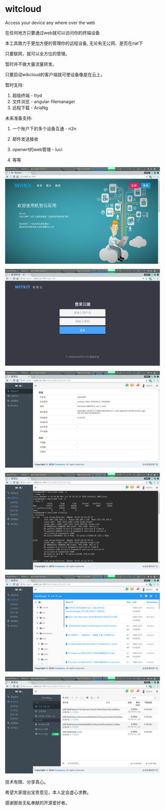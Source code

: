 # witcloud
Access your device any where over the web 



在任何地方只要通过web就可以访问你的终端设备

本工具致力于更加方便的管理你的远程设备, 无论有无公网、是否在nat下

只要联网，就可以全方位的管理。

暂时并不做大量流量转发。

只要启动wikcloud的客户端就可使设备像是在云上。



暂时支持:

1. 超级终端 - ttyd
2. 文件浏览 - angular-filemanager
3. 远程下载 - AriaNg

未来准备支持:

1. 一个账户下的多个设备互通 - n2n 

2. 邮件发送接收

3. openwrt的web管理 - luci

4. 等等

   

![](doc/img/6.png)

![](doc/img/5.png)

![](doc/img/1.png)

![](doc/img/2.png)

![](doc/img/3.png)

![](doc/img/4.png)



技术有限、分享真心。

希望大家提出宝贵意见，本人定会虚心求教。

感谢那些无私奉献的开源爱好者。